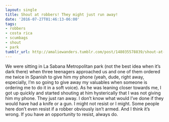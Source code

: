 ```yaml
---
layout: single
title: Shout at robbers! They might just run away!
date: '2016-07-27T01:46:13-06:00'
tags:
- robbers
- costa rica
- scumbags
- shout
- park
tumblr_url: http://amaliewanders.tumblr.com/post/148035578839/shout-at-robbers-they-might-just-run-away
---
```

We were sitting in La Sabana Metropolitan park (not the best idea when it’s dark there) when three teenagers approached us and one of them ordered me twice in Spanish to give him my phone (yeah, dude, right away, especially, I’m so going to give away my valuables when someone is ordering me to do it in a soft voice). As he was leaning closer towards me, I got up quickly and started shouting at him hysterically that I was not giving him my phone. They just ran away. I don’t know what would I’ve done if they would have had a knife or a gun. I might not resist or I might. Some people here don’t even resist if a robber obviously isn’t armed. And I think it’s wrong. If you have an opportunity to resist, always do.
